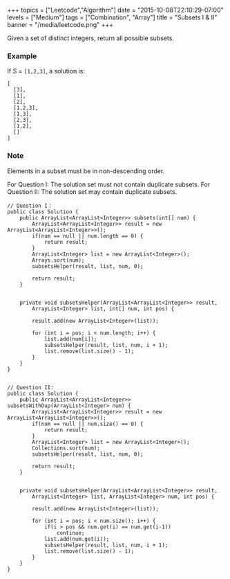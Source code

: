 +++
topics = ["Leetcode","Algorithm"]
date = "2015-10-08T22:10:29-07:00"
levels = ["Medium"]
tags = ["Combination", "Array"]
title = "Subsets I & II"
banner = "/media/leetcode.png"
+++


Given a set of distinct integers, return all possible subsets.
<!--more-->

### Example
If S = `[1,2,3]`, a solution is:

```
[
  [3],
  [1],
  [2],
  [1,2,3],
  [1,3],
  [2,3],
  [1,2],
  []
]
```

### Note
Elements in a subset must be in non-descending order.

For Question I: The solution set must not contain duplicate subsets.
For Question II: The solution set may contain duplicate subsets.

```
// Question I：
public class Solution {
    public ArrayList<ArrayList<Integer>> subsets(int[] num) {
        ArrayList<ArrayList<Integer>> result = new ArrayList<ArrayList<Integer>>();
        if(num == null || num.length == 0) {
            return result;
        }
        ArrayList<Integer> list = new ArrayList<Integer>();
        Arrays.sort(num);  
        subsetsHelper(result, list, num, 0);

        return result;
    }


    private void subsetsHelper(ArrayList<ArrayList<Integer>> result,
        ArrayList<Integer> list, int[] num, int pos) {

        result.add(new ArrayList<Integer>(list));

        for (int i = pos; i < num.length; i++) {
            list.add(num[i]);
            subsetsHelper(result, list, num, i + 1);
            list.remove(list.size() - 1);
        }
    }
}


// Question II:
public class Solution {
    public ArrayList<ArrayList<Integer>> subsetsWithDup(ArrayList<Integer> num) {
        ArrayList<ArrayList<Integer>> result = new ArrayList<ArrayList<Integer>>();
        if(num == null || num.size() == 0) {
            return result;
        }
        ArrayList<Integer> list = new ArrayList<Integer>();
        Collections.sort(num);  
        subsetsHelper(result, list, num, 0);

        return result;
    }


    private void subsetsHelper(ArrayList<ArrayList<Integer>> result,
        ArrayList<Integer> list, ArrayList<Integer> num, int pos) {

        result.add(new ArrayList<Integer>(list));

        for (int i = pos; i < num.size(); i++) {
            if(i > pos && num.get(i) == num.get(i-1))
                continue;
            list.add(num.get(i));
            subsetsHelper(result, list, num, i + 1);
            list.remove(list.size() - 1);
        }
    }
}
```